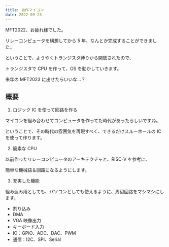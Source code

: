 ```yaml
---
title: 自作マイコン
date: 2022-09-23
---
```


MFT2022、お疲れ様でした。

リレーコンピュータを構想してから 5 年、なんとか完成することができました。

ということで、ようやくトランジスタ縛りから開放されたので、

トランジスタで CPU を作って、OS を動かしていきます。

来年の MFT2023 に出せたらいいな…？

## 概要

1. ロジック IC を使って回路を作る

マイコンを組み合わせてコンピュータを作ってた時代があったらしいですね。

ということで、その時代の雰囲気を再現すべく、できるだけスルーホールの IC を使って作ります。

2. 簡素な CPU

以前作ったリレーコンピュータのアーキテクチャと、RISC-V を参考に、

簡単な機械語＆回路になるようにします。

3. 充実した機能

組み込み用としても、パソコンとしても使えるように、周辺回路をマシマシにします。

- 割り込み
- DMA
- VGA 映像出力
- キーボード入力
- IO：GPIO、ADC、DAC、PWM
- 通信：I2C、SPI、Serial
